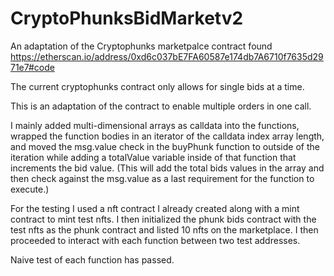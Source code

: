 # CryptoPhunksBidMarketv2
An adaptation of the Cryptophunks marketpalce contract found https://etherscan.io/address/0xd6c037bE7FA60587e174db7A6710f7635d2971e7#code

The current cryptophunks contract only allows for single bids at a time. 

This is an adaptation of the contract to enable multiple orders in one call.

I mainly added multi-dimensional arrays as calldata into the functions, wrapped the function bodies in an iterator of the calldata index array length, and moved the msg.value check in the buyPhunk function to outside of the iteration while adding a totalValue variable inside of that function that increments the bid value. (This will add the total bids values in the array and then check against the msg.value as a last requirement for the function to execute.)

For the testing I used a nft contract I already created along with a mint contract to mint test nfts. I then initialized the phunk bids contract with the test nfts as the phunk contract and listed 10 nfts on the marketplace.
I then proceeded to interact with each function between two test addresses.

Naive test of each function has passed.
